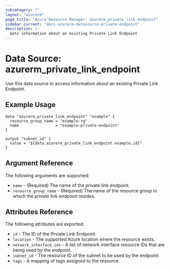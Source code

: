 ```yaml
---
subcategory: ""
layout: "azurerm"
page_title: "Azure Resource Manager: azurerm_private_link_endpoint"
sidebar_current: "docs-azurerm-datasource-private-endpoint"
description: |-
  Gets information about an existing Private Link Endpoint
---
```


# Data Source: azurerm_private_link_endpoint

Use this data source to access information about an existing Private Link Endpoint.

## Example Usage

```hcl
data "azurerm_private_link_endpoint" "example" {
  resource_group_name = "example-rg"
  name                = "example-private-endpoint"
}

output "subnet_id" {
  value = "${data.azurerm_private_link_endpoint.example.id}"
}
```

## Argument Reference

The following arguments are supported:

* `name` - (Required) The name of the private link endpoint.
* `resource_group_name` - (Required) The name of the resource group in which the private link endpoint resides.

## Attributes Reference

The following attributes are exported:

* `id` - The ID of the Prviate Link Endpoint.
* `location` - The supported Azure location where the resource exists.
* `network_interface_ids` - A list of network interface resource IDs that are being used by the endpoint.
* `subnet_id` - The resource ID of the subnet to be used by the endpoint.
* `tags` - A mapping of tags assigned to the resource.
